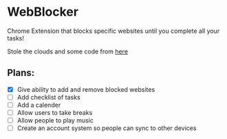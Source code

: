 # WebBlocker
Chrome Extension that blocks specific websites until you complete all your tasks!

Stole the clouds and some code from [here](https://www.youtube.com/watch?v=dIrXIJ781DQ)

## Plans:
- [x] Give ability to add and remove blocked websites
- [ ] Add checklist of tasks
- [ ] Add a calender
- [ ] Allow users to take breaks
- [ ] Allow people to play music
- [ ] Create an account system so people can sync to other devices
